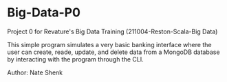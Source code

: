# Big-Data-P0
Project 0 for Revature's Big Data Training (211004-Reston-Scala-Big Data)

This simple program simulates a very basic banking interface where the user can create, reade, update, and delete data from a MongoDB database by interacting with the program through the CLI.

Author:
Nate Shenk
